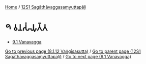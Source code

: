 
[Home](/) / [12S1 Sagāthāvaggasaṃyuttapāḷi](../12S1.md)

# 𑁯 𑀯𑀦𑀲𑀁𑀬𑀼𑀢𑁆𑀢

* [9.1 Vanavagga](9/9.1.md)

[Go to previous page (8.1.12 Vaṅgīsasutta)](8/8.1/8.1.12.md) / [Go to parent page (12S1 Sagāthāvaggasaṃyuttapāḷi)](0.md) / [Go to next page (9.1 Vanavagga)](9/9.1.md)



